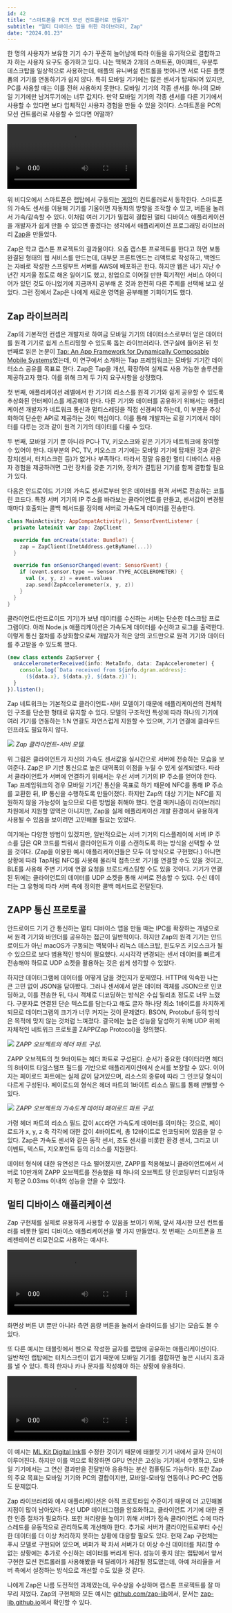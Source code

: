 ```yaml
---
id: 42
title: "스마트폰을 PC의 모션 컨트롤러로 만들기"
subtitle: "멀티 디바이스 앱을 위한 라이브러리, Zap"
date: "2024.01.23"
---
```


한 명의 사용자가 보유한 기기 수가 꾸준히 늘어남에 따라 이들을 유기적으로 결합하고자 하는 사용자 요구도 증가하고 있다. 나는 맥북과 2개의 스마트폰, 아이패드, 우분투 데스크탑을 일상적으로 사용하는데, 애플의 유니버설 컨트롤을 벗어나면 서로 다른 플랫폼의 기기를 연동하기가 쉽지 않다. 특히 모바일 기기에는 많은 센서가 탑재되어 있지만, PC를 사용할 때는 이를 전혀 사용하지 못한다. 모바일 기기의 각종 센서를 하나의 모바일 기기에만 남겨두기에는 너무 값지다. 만약 모바일 기기의 각종 센서를 다른 기기에서 사용할 수 있다면 보다 입체적인 사용자 경험을 만들 수 있을 것이다. 스마트폰을 PC의 모션 컨트롤러로 사용할 수 있다면 어떨까?

![](https://user-images.githubusercontent.com/6410412/284037217-6dbbdcce-1cf4-4c92-b903-15f670bfa9bc.mp4)

위 비디오에서 스마트폰은 랩탑에서 구동되는 [게임](https://slowroads.io/)의 컨트롤러로서 동작한다. 스마트폰의 가속도 센서를 이용해 기기를 기울이면 자동차의 방향을 조작할 수 있고, 버튼을 눌러서 가속/감속할 수 있다. 이처럼 여러 기기가 밀접히 결합된 멀티 디바이스 애플리케이션을 개발자가 쉽게 만들 수 있으면 좋겠다는 생각에서 애플리케이션 프로그래밍 라이브러리 [Zap](https://zap-lib.github.io/)을 만들었다.

Zap은 학교 캡스톤 프로젝트의 결과물이다. 요즘 캡스톤 프로젝트를 한다고 하면 보통 완결된 형태의 웹 서비스를 만드는데, 대부분 프론트엔드는 리액트로 작성하고, 백엔드는 자바로 작성한 스프링부트 서버를 AWS에 배포하곤 한다. 하지만 웹은 내가 지난 수년간 지겨울 정도로 해온 일이기도 했고, 창업으로 이어질 만한 획기적인 서비스 아이디어가 있던 것도 아니었기에 지금까지 공부해 온 것과 완전히 다른 주제를 선택해 보고 싶었다. 그런 점에서 Zap은 나에게 새로운 영역을 공부해볼 기회이기도 했다.

## Zap 라이브러리

Zap의 기본적인 컨셉은 개발자로 하여금 모바일 기기의 데이터소스로부터 얻은 데이터를 원격 기기로 쉽게 스트리밍할 수 있도록 돕는 라이브러리다. 연구실에 들어온 뒤 첫 번째로 읽은 논문이 [Tap: An App Framework for Dynamically Composable Mobile Systems](https://dl.acm.org/doi/10.1145/3458864.3467678)였는데, 이 연구에서 소개하는 Tap 프레임워크는 모바일 기기간 데이터소스 공유를 목표로 한다. Zap은 Tap을 개선, 확장하여 실제로 사용 가능한 솔루션을 제공하고자 했다. 이를 위해 크게 두 가지 요구사항을 상정했다.

첫 번째, 애플리케이션 레벨에서 한 기기의 리소스를 원격 기기와 쉽게 공유할 수 있도록 추상화된 인터페이스를 제공해야 한다. 다른 기기와 데이터를 공유하기 위해서는 애플리케이션 개발자가 네트워크 통신과 멀티스레딩을 직접 신경써야 하는데, 이 부분을 추상화하여 단순한 API로 제공하는 것이 핵심이다. 이를 통해 개발자는 로컬 기기에서 데이터를 다루는 것과 같이 원격 기기의 데이터를 다룰 수 있다.

두 번째, 모바일 기기 뿐 아니라 PC나 TV, 키오스크와 같은 기기가 네트워크에 참여할 수 있어야 한다. 대부분의 PC, TV, 키오스크 기기에는 모바일 기기에 탑재된 것과 같은 장치(센서, 터치스크린 등)가 없거나 부족하다. 따라서 정말 유용한 멀티 디바이스 사용자 경험을 제공하려면 그런 장치를 갖춘 기기와, 장치가 결핍된 기기를 함께 결합할 필요가 있다.

다음은 안드로이드 기기의 가속도 센서로부터 얻은 데이터를 원격 서버로 전송하는 코틀린 코드다. 특정 서버 기기의 IP 주소를 바라보는 클라이언트를 만들고, 센서값이 변경될 때마다 호출되는 콜백 메서드를 정의해 서버로 가속도계 데이터를 전송한다.

```kotlin
class MainActivity: AppCompatActivity(), SensorEventListener {
  private lateinit var zap: ZapClient

  override fun onCreate(state: Bundle?) {
    zap = ZapClient(InetAddress.getByName(...))
  }

  override fun onSensorChanged(event: SensorEvent) {
    if (event.sensor.type == Sensor.TYPE_ACCELEROMETER) {
      val (x, y, z) = event.values
      zap.send(ZapAccelerometer(x, y, z))
    }
  }
}
```

클라이언트(안드로이드 기기)가 보낸 데이터를 수신하는 서버는 단순한 데스크탑 프로그램이다. 아래 Node.js 애플리케이션은 가속도계 데이터를 수신하고 로그를 출력한다. 이렇게 통신 절차를 추상화함으로써 개발자가 적은 양의 코드만으로 원격 기기와 데이터를 주고받을 수 있도록 했다.

```typescript
(new class extends ZapServer {
  onAccelerometerReceived(info: MetaInfo, data: ZapAccelerometer) {
    console.log(`Data received from ${info.dgram.address}:
      (${data.x}, ${data.y}, ${data.z})`);
  }
}).listen();
```

Zap 네트워크는 기본적으로 클라이언트-서버 모델이기 때문에 애플리케이션의 전체적인 구조를 단순한 형태로 유지할 수 있다. 모델의 구조적인 특성에 따라 하나의 기기에 여러 기기를 연동하는 1:N 연결도 자연스럽게 지원할 수 있으며, 기기 연결에 클라우드 인프라도 필요하지 않다.

![](/images/3c050167-45b3-4c5e-88c9-9cae3173c106.svg)
_Zap 클라이언트-서버 모델._

위 그림은 클라이언트가 자신의 가속도 센서값을 실시간으로 서버에 전송하는 모습을 보여준다. Zap은 IP 기반 통신으로 높은 대역폭의 이점을 누릴 수 있게 설계되었다. 따라서 클라이언트가 서버에 연결하기 위해서는 우선 서버 기기의 IP 주소를 얻어야 한다. Tap 프레임워크의 경우 모바일 기기간 통신을 목표로 하기 때문에 NFC를 통해 IP 주소를 교환한 뒤, IP 통신을 수행하도록 만들어졌다. 하지만 Zap의 대상 기기는 NFC를 지원하지 않을 가능성이 높으므로 다른 방법을 취해야 했다. 연결 매커니즘이 라이브러리 차원에서 지원할 영역은 아니지만, Zap을 실제 애플리케이션 개발 환경에서 유용하게 사용될 수 있음을 보이려면 고민해볼 필요는 있었다.

여기에는 다양한 방법이 있겠지만, 일반적으로는 서버 기기의 디스플레이에 서버 IP 주소를 담은 QR 코드를 띄워서 클라이언트가 이를 스캔하도록 하는 방식을 선택할 수 있을 것이다. (Zap을 이용한 예시 애플리케이션들은 모두 이 방식으로 구현했다.) 아니면 상황에 따라 Tap처럼 NFC를 사용해 물리적 접촉으로 기기를 연결할 수도 있을 것이고, BLE를 사용해 주변 기기에 연결 요청을 브로드캐스팅할 수도 있을 것이다. 기기가 연결된 뒤에는 클라이언트의 데이터를 UDP 소켓을 통해 서버로 전송할 수 있댜. 수신 데이터는 그 유형에 따라 서버 측에 정의한 콜백 메서드로 전달된다.

## ZAPP 통신 프로토콜

안드로이드 기기 간 통신하는 멀티 디바이스 앱을 만들 때는 IPC를 확장하는 개념으로써 원격 기기와 바인더를 공유하는 접근이 일반적이다. 하지만 Zap의 원격 기기는 안드로이드가 아닌 macOS가 구동되는 맥북이나 리눅스 데스크탑, 윈도우즈 키오스크가 될 수 있으므로 보다 범용적인 방식이 필요했다. 시시각각 변경되는 센서 데이터를 빠르게 전송해야 하므로 UDP 소켓을 활용하는 것은 쉽게 생각할 수 있었다.

하지만 데이터그램에 데이터를 어떻게 담을 것인지가 문제였다. HTTP에 익숙한 나는 큰 고민 없이 JSON을 담아봤다. 그러나 센서에서 얻은 데이터 객체를 JSON으로 인코딩하고, 이를 전송한 뒤, 다시 객체로 디코딩하는 방식은 수십 밀리초 정도로 너무 느렸다. 구분자로 연결된 단순 텍스트를 담는다고 해도 글자 하나당 최소 1바이트를 차지하게 되므로 데이터그램의 크기가 너무 커지는 것이 문제였다. BSON, Protobuf 등의 방식은 목적에 맞지 않는 것처럼 느껴졌다. 결국에는 높은 성능을 달성하기 위해 UDP 위에 자체적인 네트워크 프로토콜 ZAPP(Zap Protocol)을 정의했다.

![](/images/a67ee64a-a63e-4323-bce0-a3b08eda3925.svg)
_ZAPP 오브젝트의 헤더 파트 구성._

ZAPP 오브젝트의 첫 9바이트는 헤더 파트로 구성된다. 순서가 중요한 데이터라면 헤더의 8바이트 타임스탬프 필드를 기반으로 애플리케이션에서 순서를 보장할 수 있다. 이어지는 페이로드 파트에는 실제 값이 담겨있으며, 리소스의 종류에 따라 그 인코딩 형식이 다르게 구성된다. 페이로드의 형식은 헤더 파트의 1바이트 리소스 필드를 통해 판별할 수 있다.

![](/images/89177f34-e7db-460b-88a2-02d3b925934f.svg)
_ZAPP 오브젝트의 가속도계 데이터 페이로드 파트 구성._

가령 헤더 파트의 리소스 필드 값이 `ACC`라면 가속도계 데이터를 의미하는 것으로, 페이로드가 x, y, z 축 각각에 대한 값이 4바이트씩, 총 12바이트로 인코딩되어 있음을 알 수 있다. Zap은 가속도 센서와 같은 동작 센서, 조도 센서를 비롯한 환경 센서, 그리고 UI 이벤트, 텍스트, 지오포인트 등의 리소스를 지원한다.

데이터 형식에 대한 유연성은 다소 떨어졌지만, ZAPP를 적용해보니 클라이언트에서 서버로 10만개의 ZAPP 오브젝트를 전송했을 때 하나의 오브젝트 당 인코딩부터 디코딩까지 평균 0.03ms 이내의 성능을 얻을 수 있었다.

## 멀티 디바이스 애플리케이션

Zap 구현체를 실제로 유용하게 사용할 수 있음을 보이기 위해, 앞서 제시한 모션 컨트롤러를 비롯한 멀티 디바이스 애플리케이션을 몇 가지 만들었다. 첫 번째는 스마트폰을 프레젠테이션 리모컨으로 사용하는 예시다.

![](https://user-images.githubusercontent.com/6410412/284641055-c2e20e80-1994-4e52-8766-941683b9a040.mp4)

화면상 버튼 UI 뿐만 아니라 측면 음량 버튼을 눌러서 슬라이드를 넘기는 모습도 볼 수 있다.

또 다른 예시는 태블릿에서 펜으로 작성한 글자를 랩탑에 공유하는 애플리케이션이다. 일반적인 랩탑에는 터치스크린이 없기 때문에 모바일 기기를 결합하면 높은 시너지 효과를 낼 수 있다. 특히 한자나 카나 문자를 작성해야 하는 상황에 유용하다.

![](https://user-images.githubusercontent.com/6410412/283980631-8f5c7edd-e4a7-4c83-b8d7-48e9bf82472b.mp4)

이 예시는 [ML Kit Digital Ink](https://developers.google.com/ml-kit/vision/digital-ink-recognition)를 수정한 것이기 때문에 태블릿 기기 내에서 글자 인식이 이루어진다. 하지만 이를 역으로 확장하면 GPU 연산은 고성능 기기에서 수행하고, 모바일 기기에서는 그 연산 결과만을 전달받아 응용하는 분산 컴퓨팅도 가능하다. 또한 Zap의 주요 목표는 모바일 기기와 PC의 결합이지만, 모바일-모바일 연동이나 PC-PC 연동도 문제없다.

Zap 라이브러리와 예시 애플리케이션은 아직 프로토타입 수준이기 때문에 더 고민해볼 지점이 많이 남아있다. 우선 UDP 데이터그램을 암호화하고, 클라이언트 기기에 대한 권한 인증 절차가 필요하다. 또한 처리량을 높이기 위해 서버가 접속 클라이언트 수에 따라 스레드를 유동적으로 관리하도록 개선해야 한다. 추가로 서버가 클라이언트로부터 수신한 데이터를 더 이상 처리하지 못하는 상황에 대응할 필요도 있다. 현재 Zap 구현체는 푸시 모델로 구현되어 있으며, 버퍼가 꽉 차서 서버가 더 이상 수신 데이터를 처리할 수 없는 상황에는 추가로 수신하는 데이터를 버리게 된다. 성능이 좋지 않는 랩탑에서 앞서 구현한 모션 컨트롤러를 사용해봤을 때 딜레이가 체감될 정도였는데, 아예 처리율을 서버 측에서 설정하는 방식으로 개선할 수도 있을 것 같다.

나에게 Zap은 나름 도전적인 과제였는데, 우수상을 수상하며 캡스톤 프로젝트를 잘 마무리 지었다. Zap의 구현체와 모든 예시는 [github.com/zap-lib](https://github.com/zap-lib)에서, 문서는 [zap-lib.github.io](https://zap-lib.github.io/)에서 확인할 수 있다.
